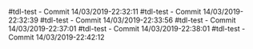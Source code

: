 #tdl-test - Commit 14/03/2019-22:32:11
#tdl-test - Commit 14/03/2019-22:32:39
#tdl-test - Commit 14/03/2019-22:33:56
#tdl-test - Commit 14/03/2019-22:37:01
#tdl-test - Commit 14/03/2019-22:38:01
#tdl-test - Commit 14/03/2019-22:42:12
